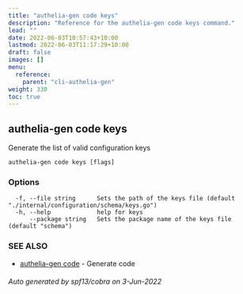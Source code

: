 ```yaml
---
title: "authelia-gen code keys"
description: "Reference for the authelia-gen code keys command."
lead: ""
date: 2022-06-03T10:57:43+10:00
lastmod: 2022-06-03T11:17:29+10:00
draft: false
images: []
menu:
  reference:
    parent: "cli-authelia-gen"
weight: 330
toc: true
---
```


## authelia-gen code keys

Generate the list of valid configuration keys

```
authelia-gen code keys [flags]
```

### Options

```
  -f, --file string      Sets the path of the keys file (default "./internal/configuration/schema/keys.go")
  -h, --help             help for keys
      --package string   Sets the package name of the keys file (default "schema")
```

### SEE ALSO

* [authelia-gen code](authelia-gen_code.md)	 - Generate code

###### Auto generated by spf13/cobra on 3-Jun-2022
